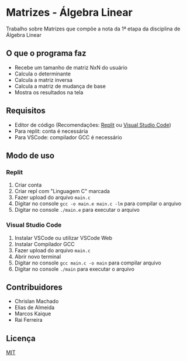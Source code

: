 # Matrizes - Álgebra Linear
Trabalho sobre Matrizes que compõe a nota da 1ª etapa da disciplina de Álgebra Linear

## O que o programa faz
- Recebe um tamanho de matriz NxN do usuário
- Calcula o determinante
- Calcula a matriz inversa
- Calcula a matriz de mudança de base
- Mostra os resultados na tela

## Requisitos
- Editor de código (Recomendações: [Replit](https://replit.com) ou [Visual Studio Code](https://code.visualstudio.com))
- Para replit: conta é necessária
- Para VSCode: compilador GCC é necessário

## Modo de uso
### Replit
1) Criar conta
2) Criar repl com "Linguagem C" marcada
3) Fazer upload do arquivo <code>main.c</code>
4) Digitar no console <code>gcc -o main.e main.c -lm</code> para compilar o arquivo
5) Digitar no console <code>./main.e</code> para executar o arquivo

### Visual Studio Code
1) Instalar VSCode ou utilizar VSCode Web
2) Instalar Compilador GCC
3) Fazer upload do arquivo <code>main.c</code>
4) Abrir novo terminal
5) Digitar no console <code>gcc main.c -o main</code> para compilar arquivo
6) Digitar no console <code>./main</code> para executar o arquivo

## Contribuidores
- Chrislan Machado
- Elias de Almeida
- Marcos Kaique
- Rai Ferreira

## Licença
[MIT](https://choosealicense.com/licenses/mit/)